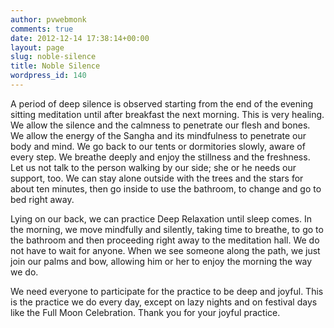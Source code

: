 ```yaml
---
author: pvwebmonk
comments: true
date: 2012-12-14 17:38:14+00:00
layout: page
slug: noble-silence
title: Noble Silence
wordpress_id: 140
---
```


A period of deep silence is observed starting from the end of the evening sitting meditation until after breakfast the next morning. This is very healing. We allow the silence and the calmness to penetrate our flesh and bones. We allow the energy of the Sangha and its mindfulness to penetrate our body and mind. We go back to our tents or dormitories slowly, aware of every step. We breathe deeply and enjoy the stillness and the freshness. Let us not talk to the person walking by our side; she or he needs our support, too. We can stay alone outside with the trees and the stars for about ten minutes, then go inside to use the bathroom, to change and go to bed right away.

Lying on our back, we can practice Deep Relaxation until sleep comes. In the morning, we move mindfully and silently, taking time to breathe, to go to the bathroom and then proceeding right away to the meditation hall. We do not have to wait for anyone. When we see someone along the path, we just join our palms and bow, allowing him or her to enjoy the morning the way we do.

We need everyone to participate for the practice to be deep and joyful. This is the practice we do every day, except on lazy nights and on festival days like the Full Moon Celebration. Thank you for your joyful practice.
